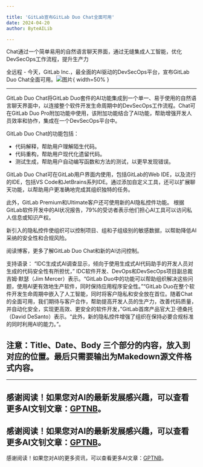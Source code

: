 ```yaml
---

title: 'GitLab宣布GitLab Duo Chat全面可用'
date: 2024-04-20
author: ByteAILib

---
```


Chat通过一个简单易用的自然语言聊天界面，通过无缝集成人工智能，优化DevSecOps工作流程，提升生产力

全远程 - 今天，GitLab Inc.，最全面的AI驱动的DevSecOps平台，宣布GitLab Duo Chat全面可用。![图片](https://ai-techpark.com/wp-content/uploads/2020/06/Buyer-Guide-500x281-1.jpg){ width=50% }

---


GitLab Duo Chat将GitLab Duo套件的AI功能集成到一个单一、易于使用的自然语言聊天界面中，以连接整个软件开发生命周期中的DevSecOps工作流程。Chat可在GitLab Duo Pro附加功能中使用，该附加功能结合了AI功能，帮助增强开发人员效率和协作，集成在一个DevSecOps平台中。

GitLab Duo Chat的功能包括：
- 代码解释，帮助用户理解陌生代码。
- 代码重构，帮助用户现代化遗留代码。
- 测试生成，帮助用户自动编写函数和方法的测试，以更早发现错误。

GitLab Duo Chat可在GitLab用户界面内使用，包括GitLab的Web IDE，以及流行的IDE，包括VS Code和JetBrains系列IDE。通过添加自定义工具，还可以扩展聊天功能，以帮助用户更准确地完成其组织独特的任务。

此外，GitLab Premium和Ultimate客户还可使用新的AI隐私控件功能。
根据GitLab软件开发中的AI状况报告，79%的受访者表示他们担心AI工具可以访问私人信息或知识产权。

新引入的隐私控件使组织可以控制项目、组和子组级别的敏感数据，以帮助降低AI采纳的安全性和合规风险。

阅读博客，更多了解GitLab Duo Chat和新的AI访问控制。

支持语录：
“IDC生成式AI调查显示，倾向于使用生成式AI代码助手的开发人员对生成的代码安全性有所担忧，” IDC软件开发、DevOps和DevSecOps项目副总裁吉姆·默瑟（Jim Mercer）表示。“GitLab Duo中的功能可以帮助组织解决这些问题，使用AI更有效地生产软件，同时保持应用程序安全性。”“GitLab Duo在整个软件开发生命周期中嵌入了人工智能，同时将客户隐私和安全放在首位。随着Chat的全面可用，我们期待与客户合作，帮助提高开发人员的生产力，改善代码质量，并自动化安全，实现更高效、更安全的软件开发，”GitLab首席产品官大卫·德桑托（David DeSanto）表示。“此外，新的隐私控件增强了组织在保持必要合规标准的同时利用AI的能力。”。

注意：Title、Date、Body 三个部分的内容，放入到对应的位置。最后只需要输出为Makedown源文件格式内容。
---

---
感谢阅读！如果您对AI的最新发展感兴趣，可以查看更多AI文钊文章：[GPTNB](https://gptnb.com)。
---
感谢阅读！如果您对AI的最新发展感兴趣，可以查看更多AI文钊文章：[GPTNB](https://gptnb.com)。
---
感谢阅读！如果您对AI的更多资讯，可以查看更多AI文章：[GPTNB](https://gptnb.com)。